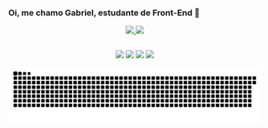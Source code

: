 ### Oi, me chamo Gabriel, estudante de Front-End 👋
<div align="center">
  <a href="https://github.com/azevedogabriel-12">
  <img height="150em" src="https://github-readme-stats.vercel.app/api?username=azevedogabriel-12&count_private=true&theme=transparent&show_icons=true"/>
  <img height="150em" src="https://github-readme-stats.vercel.app/api/top-langs/?username=azevedogabriel-12&count_private=true&layout=compact&langs_count=7&theme=transparent"/>
</div>

  ##
  
  <div style="display: inline_block" align="center">
  <a href="https://www.linkedin.com/in/gabriel-azevedo-dev/" target="_blank"><img src="https://img.shields.io/badge/-LinkedIn-%230077B5?style=for-the-badge&logo=linkedin&logoColor=white" target="_blank"></a> 
  <a href = "https://wa.me/5551995141997"><img src="https://img.shields.io/badge/WhatsApp-25D366?style=for-the-badge&logo=whatsapp&logoColor=white" target="_blank"></a>
  <a href="https://www.instagram.com/gabriisilva/" target="_blank"><img src="https://img.shields.io/badge/-Instagram-%23E4405F?style=for-the-badge&logo=instagram&logoColor=white" target="_blank"></a>
  <a href = "mailto:azevedogabriel00@gmail.com"><img src="https://img.shields.io/badge/-Gmail-%23333?style=for-the-badge&logo=gmail&logoColor=white" target="_blank"></a>
</div>
  
<div style="display: inline_block" align="center">
  
  ![Snake animation](https://github.com/azevedogabriel-12/azevedogabriel-12/blob/output/github-contribution-grid-snake.svg)
 
</div>

